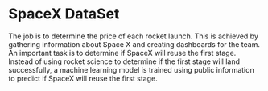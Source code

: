 # SpaceX DataSet 
The job is to determine the price of each rocket launch. This is achieved by gathering information about Space X and creating dashboards for the team. An important task is to determine if SpaceX will reuse the first stage. Instead of using rocket science to determine if the first stage will land successfully, a machine learning model is trained using public information to predict if SpaceX will reuse the first stage.
